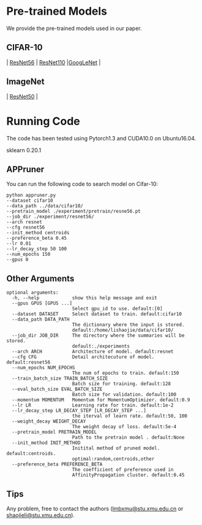 # Pre-trained Models

We provide the pre-trained models used in our paper.

## CIFAR-10

| [ResNet56](https://drive.google.com/open?id=1pt-LgK3kI_4ViXIQWuOP0qmmQa3p2qW5) | [ResNet110](https://drive.google.com/open?id=1Uqg8_J-q2hcsmYTAlRtknCSrkXDqYDMD) |[GoogLeNet](https://drive.google.com/open?id=1YNno621EuTQTVY2cElf8YEue9J4W5BEd) | 

## ImageNet

| [ResNet50](https://download.pytorch.org/models/resnet50-19c8e357.pth) |

# Running Code

The code has been tested using Pytorch1.3 and CUDA10.0 on Ubuntu16.04.

sklearn 0.20.1


## APPruner

You can run the following code to search model on Cifar-10:

```shell
python appruner.py 
--dataset cifar10 
--data_path ../data/cifar10/
--pretrain_model ./experiment/pretrain/resne56.pt 
--job_dir ./experiment/resnet56/
--arch resnet 
--cfg resnet56 
--init_method centroids
--preference_beta 0.45
--lr 0.01
--lr_decay_step 50 100
--num_epochs 150 
--gpus 0
```



## Other Arguments

```shell
optional arguments:
  -h, --help            show this help message and exit
  --gpus GPUS [GPUS ...]
                        Select gpu_id to use. default:[0]
  --dataset DATASET     Select dataset to train. default:cifar10
  --data_path DATA_PATH
                        The dictionary where the input is stored.
                        default:/home/lishaojie/data/cifar10/
  --job_dir JOB_DIR     The directory where the summaries will be stored.
                        default:./experiments
  --arch ARCH           Architecture of model. default:resnet
  --cfg CFG             Detail architecuture of model. default:resnet56
  --num_epochs NUM_EPOCHS
                        The num of epochs to train. default:150
  --train_batch_size TRAIN_BATCH_SIZE
                        Batch size for training. default:128
  --eval_batch_size EVAL_BATCH_SIZE
                        Batch size for validation. default:100
  --momentum MOMENTUM   Momentum for MomentumOptimizer. default:0.9
  --lr LR               Learning rate for train. default:1e-2
  --lr_decay_step LR_DECAY_STEP [LR_DECAY_STEP ...]
                        the iterval of learn rate. default:50, 100
  --weight_decay WEIGHT_DECAY
                        The weight decay of loss. default:5e-4
  --pretrain_model PRETRAIN_MODEL
                        Path to the pretrain model . default:None
  --init_method INIT_METHOD
                        Initital method of pruned model. default:centroids.
                        optimal:random,centroids,other
  --preference_beta PREFERENCE_BETA
                        The coefficient of preference used in
                        AffinityPropagation cluster. default:0.45
```

## Tips

Any problem, free to contact the authors (lmbxmu@stu.xmu.edu.cn or shaojieli@stu.xmu.edu.cn).

